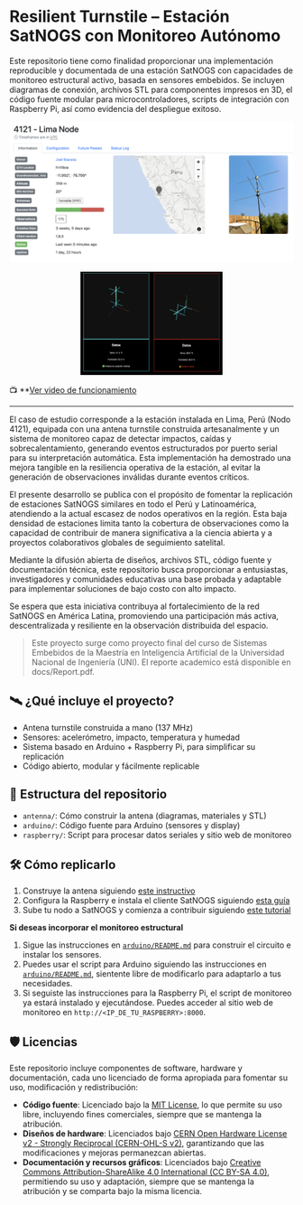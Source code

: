 # Resilient Turnstile – Estación SatNOGS con Monitoreo Autónomo

Este repositorio tiene como finalidad proporcionar una implementación reproducible y documentada de una estación SatNOGS con capacidades de monitoreo estructural activo, basada en sensores embebidos. Se incluyen diagramas de conexión, archivos STL para componentes impresos en 3D, el código fuente modular para microcontroladores, scripts de integración con Raspberry Pi, así como evidencia del despliegue exitoso.

[![Imagen de la estación SatNOGS](figs/StationPage.png)](https://network.satnogs.org/stations/4121)

<p align="center">
  <img src="figs/AntennaMonitor.png" width="50%">
</p>

📺 **[Ver video de funcionamiento](https://www.youtube.com/watch?v=TU_LINK_AQUI)

---

El caso de estudio corresponde a la estación instalada en Lima, Perú (Nodo 4121), equipada con una antena turnstile construida artesanalmente y un sistema de monitoreo capaz de detectar impactos, caídas y sobrecalentamiento, generando eventos estructurados por puerto serial para su interpretación automática. Esta implementación ha demostrado una mejora tangible en la resiliencia operativa de la estación, al evitar la generación de observaciones inválidas durante eventos críticos.

El presente desarrollo se publica con el propósito de fomentar la replicación de estaciones SatNOGS similares en todo el Perú y Latinoamérica, atendiendo a la actual escasez de nodos operativos en la región. Esta baja densidad de estaciones limita tanto la cobertura de observaciones como la capacidad de contribuir de manera significativa a la ciencia abierta y a proyectos colaborativos globales de seguimiento satelital.

Mediante la difusión abierta de diseños, archivos STL, código fuente y documentación técnica, este repositorio busca proporcionar a entusiastas, investigadores y comunidades educativas una base probada y adaptable para implementar soluciones de bajo costo con alto impacto. 

Se espera que esta iniciativa contribuya al fortalecimiento de la red SatNOGS en América Latina, promoviendo una participación más activa, descentralizada y resiliente en la observación distribuida del espacio.

> Este proyecto surge como proyecto final del curso de Sistemas Embebidos de la Maestría en Inteligencia Artificial de la Universidad Nacional de Ingeniería (UNI). El reporte academico está disponible en docs/Report.pdf.

## 🛰️ ¿Qué incluye el proyecto?

- Antena turnstile construida a mano (137 MHz)
- Sensores: acelerómetro, impacto, temperatura y humedad
- Sistema basado en Arduino + Raspberry Pi, para simplificar su replicación
- Código abierto, modular y fácilmente replicable

## 📂 Estructura del repositorio

- `antenna/`: Cómo construir la antena (diagramas, materiales y STL)
- `arduino/`: Código fuente para Arduino (sensores y display)
- `raspberry/`: Script para procesar datos seriales y sitio web de monitoreo

## 🛠️ Cómo replicarlo

1. Construye la antena siguiendo [este instructivo](antenna/README.md)
3. Configura la Raspberry e instala el cliente SatNOGS siguiendo [esta guía](raspberry/README.md)
4. Sube tu nodo a SatNOGS y comienza a contribuir siguiendo [este tutorial](https://wiki.satnogs.org/Getting_Started)

**Si deseas incorporar el monitoreo estructural**

1. Sigue las instrucciones en [`arduino/README.md`](arduino/README.md) para construir el circuito e instalar los sensores.
2. Puedes usar el script para Arduino siguiendo las instrucciones en [`arduino/README.md`](arduino/README.md), sientente libre de modificarlo para adaptarlo a tus necesidades.
3. Si seguiste las instrucciones para la Raspberry Pi, el script de monitoreo ya estará instalado y ejecutándose. Puedes acceder al sitio web de monitoreo en `http://<IP_DE_TU_RASPBERRY>:8000`.

## 🛡️ Licencias

Este repositorio incluye componentes de software, hardware y documentación, cada uno licenciado de forma apropiada para fomentar su uso, modificación y redistribución:

- **Código fuente**: Licenciado bajo la [MIT License](LICENSE), lo que permite su uso libre, incluyendo fines comerciales, siempre que se mantenga la atribución.
- **Diseños de hardware**: Licenciados bajo [CERN Open Hardware License v2 - Strongly Reciprocal (CERN-OHL-S v2)](LICENSE-HARDWARE), garantizando que las modificaciones y mejoras permanezcan abiertas.
- **Documentación y recursos gráficos**: Licenciados bajo [Creative Commons Attribution-ShareAlike 4.0 International (CC BY-SA 4.0)](LICENSE-DOCS), permitiendo su uso y adaptación, siempre que se mantenga la atribución y se comparta bajo la misma licencia.